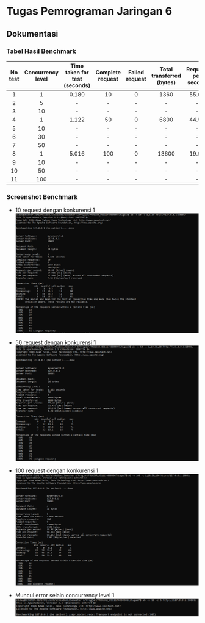 # Tugas Pemrograman Jaringan 6
## Dokumentasi

### Tabel Hasil Benchmark

| No test | Concurrency level | Time taken for test (seconds) | Complete request | Failed request | Total transferred (bytes) | Request per second | Time per request (ms) | Transfer rate (Kbytes/sec) |
|:-------:|:-----------------:|:-----------------------------:|:----------------:|:--------------:|:-------------------------:|:------------------:|:---------------------:|:--------------------------:|
|    1    |         1         |             0.180             |        10        |        0       |            1360           |        55.60       |         17.986        |            7.38            |
|    2    |         5         |               -               |        -         |        -       |             -             |          -         |           -           |              -             |
|    3    |         10        |               -               |        -         |        -       |             -             |          -         |           -           |              -             |
|    4    |         1         |             1.122             |        50        |        0       |            6800           |        44.58       |         22.432        |            5.92            |
|    5    |         10        |               -               |        -         |        -       |             -             |          -         |           -           |              -             |
|    6    |         30        |               -               |        -         |        -       |             -             |          -         |           -           |              -             |
|    7    |         50        |               -               |        -         |        -       |             -             |          -         |           -           |              -             |
|    8    |         1         |             5.016             |        100       |        0       |           13600           |        19.94       |         50.163        |            2.65            |
|    9    |         10        |               -               |        -         |        -       |             -             |          -         |           -           |              -             |
|    10   |         50        |               -               |        -         |        -       |             -             |          -         |           -           |              -             |
|    11   |         100       |               -               |        -         |        -       |             -             |          -         |           -           |              -             |


### Screenshot Benchmark
* 10 request dengan konkurensi 1
![alt text](dokumentasi/10.png)

* 50 request dengan konkurensi 1
![alt text](dokumentasi/50.png)

* 100 request dengan konkurensi 1
![alt text](dokumentasi/100.png)

* Muncul error selain concurrency level 1
![alt text](dokumentasi/10_5.png)